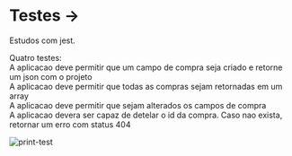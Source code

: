# Testes ->
Estudos com jest.

Quatro testes: <br/>
  A aplicacao deve permitir que um campo de compra seja criado e retorne um json com o projeto <br/>
  A aplicacao deve permitir que todas as compras sejam retornadas em um array <br/>
  A aplicacao deve permitir que sejam alterados os campos de compra <br/>
  A aplicacao devera ser capaz de detelar o id da compra. Caso nao exista, retornar um erro com status 404 <br/>
  
  ![print-test](https://user-images.githubusercontent.com/67908082/107953907-869c1000-6f7a-11eb-8838-1667e885c3a6.png)
  
